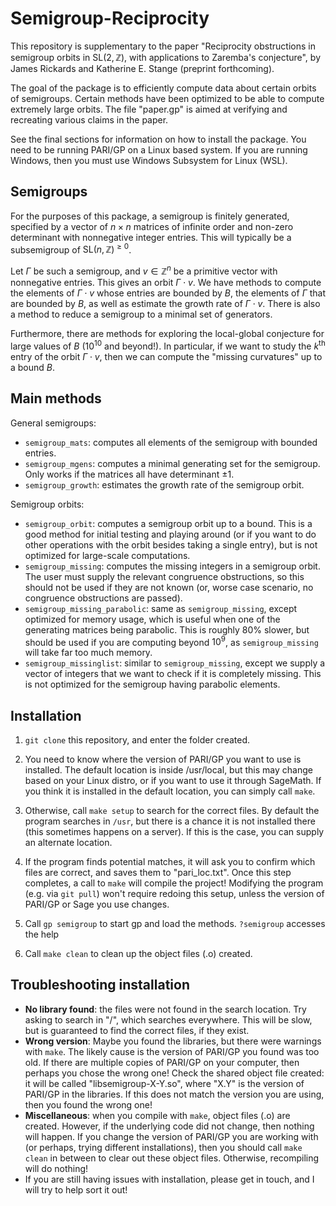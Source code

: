 # Semigroup-Reciprocity

This repository is supplementary to the paper "Reciprocity obstructions in semigroup orbits in $\text{SL}(2, \mathbb{Z})$, with applications to Zaremba's conjecture", by James Rickards and Katherine E. Stange (preprint forthcoming).

The goal of the package is to efficiently compute data about certain orbits of semigroups. Certain methods have been optimized to be able to compute extremely large orbits. The file "paper.gp" is aimed at verifying and recreating various claims in the paper.

See the final sections for information on how to install the package. You need to be running PARI/GP on a Linux based system. If you are running Windows, then you must use Windows Subsystem for Linux (WSL).

## Semigroups
For the purposes of this package, a semigroup is finitely generated, specified by a vector of $n\times n$ matrices of infinite order and non-zero determinant with nonnegative integer entries. This will typically be a subsemigroup of $\text{SL}(n, \mathbb{Z})^{\geq 0}$.

Let $\Gamma$ be such a semigroup, and $v\in\mathbb{Z}^n$ be a primitive vector with nonnegative entries. This gives an orbit $\Gamma\cdot v$. We have methods to compute the elements of $\Gamma\cdot v$ whose entries are bounded by $B$, the elements of $\Gamma$ that are bounded by $B$, as well as estimate the growth rate of $\Gamma\cdot v$. There is also a method to reduce a semigroup to a minimal set of generators.

Furthermore, there are methods for exploring the local-global conjecture for large values of $B$ ($10^{10}$ and beyond!). In particular, if we want to study the $k^{\text{th}}$ entry of the orbit $\Gamma\cdot v$, then we can compute the "missing curvatures" up to a bound $B$.

## Main methods
General semigroups:
* ```semigroup_mats```: computes all elements of the semigroup with bounded entries.
* ```semigroup_mgens```: computes a minimal generating set for the semigroup. Only works if the matrices all have determinant $\pm 1$.
* ```semigroup_growth```: estimates the growth rate of the semigroup orbit.

Semigroup orbits:
* ```semigroup_orbit```: computes a semigroup orbit up to a bound. This is a good method for initial testing and playing around (or if you want to do other operations with the orbit besides taking a single entry), but is not optimized for large-scale computations.
* ```semigroup_missing```: computes the missing integers in a semigroup orbit. The user must supply the relevant congruence obstructions, so this should not be used if they are not known (or, worse case scenario, no congruence obstructions are passed).
* ```semigroup_missing_parabolic```: same as ```semigroup_missing```, except optimized for memory usage, which is useful when one of the generating matrices being parabolic. This is roughly 80% slower, but should be used if you are computing beyond $10^9$, as ```semigroup_missing``` will take far too much memory.
* ```semigroup_missinglist```: similar to ```semigroup_missing```, except we supply a vector of integers that we want to check if it is completely missing. This is not optimized for the semigroup having parabolic elements.

## Installation
1. ```git clone``` this repository, and enter the folder created.

2. You need to know where the version of PARI/GP you want to use is installed. The default location is inside /usr/local, but this may change based on your Linux distro, or if you want to use it through SageMath. If you think it is installed in the default location, you can simply call ```make```.

3. Otherwise, call ```make setup``` to search for the correct files. By default the program searches in ```/usr```, but there is a chance it is not installed there (this sometimes happens on a server). If this is the case, you can supply an alternate location.

4. If the program finds potential matches, it will ask you to confirm which files are correct, and saves them to "pari_loc.txt". Once this step completes, a call to ```make``` will compile the project! Modifying the program (e.g. via ```git pull```) won't require redoing this setup, unless the version of PARI/GP or Sage you use changes.

5. Call ```gp semigroup``` to start gp and load the methods. ```?semigroup``` accesses the help

6. Call ```make clean``` to clean up the object files (.o) created.

## Troubleshooting installation

* **No library found**: the files were not found in the search location. Try asking to search in "/", which searches everywhere. This will be slow, but is guaranteed to find the correct files, if they exist.
* **Wrong version**: Maybe you found the libraries, but there were warnings with ```make```. The likely cause is the version of PARI/GP you found was too old. If there are multiple copies of PARI/GP on your computer, then perhaps you chose the wrong one! Check the shared object file created: it will be called "libsemigroup-X-Y.so", where "X.Y" is the version of PARI/GP in the libraries. If this does not match the version you are using, then you found the wrong one!
* **Miscellaneous**: when you compile with ```make```, object files (.o) are created. However, if the underlying code did not change, then nothing will happen. If you change the version of PARI/GP you are working with (or perhaps, trying different installations), then you should call ```make clean``` in between to clear out these object files. Otherwise, recompiling will do nothing!
* If you are still having issues with installation, please get in touch, and I will try to help sort it out!
 
